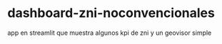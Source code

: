 # dashboard-zni-noconvencionales
app en streamlit que muestra algunos kpi de zni y un geovisor simple
